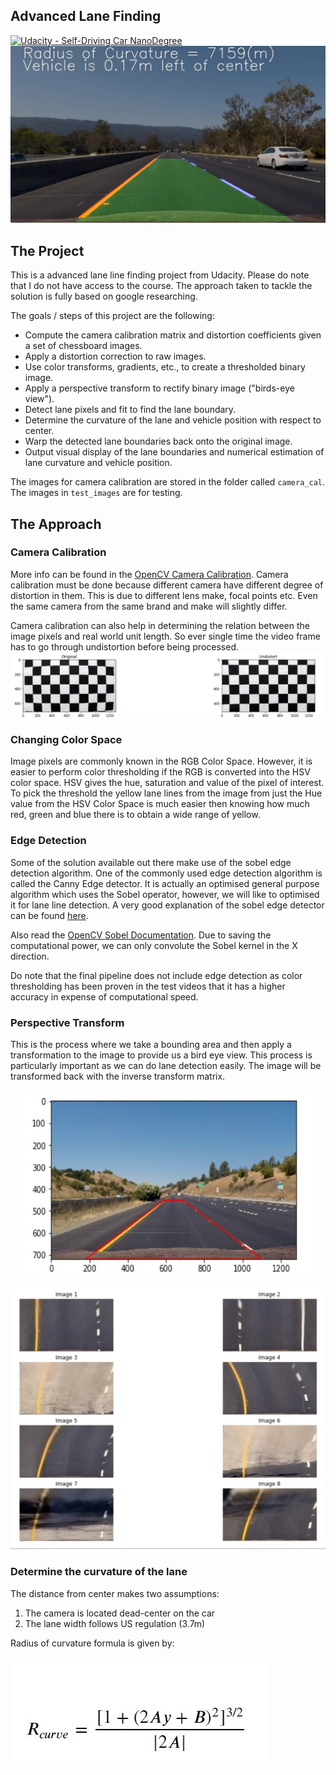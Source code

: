 ## Advanced Lane Finding
[![Udacity - Self-Driving Car NanoDegree](https://s3.amazonaws.com/udacity-sdc/github/shield-carnd.svg)](http://www.udacity.com/drive)
![Lanes Image](./examples/example_output.jpg)

The Project
---
This is a advanced lane line finding project from Udacity. Please do note that I do not have access to the course. The approach taken to tackle the solution is fully based on google researching.

The goals / steps of this project are the following:

* Compute the camera calibration matrix and distortion coefficients given a set of chessboard images.
* Apply a distortion correction to raw images.
* Use color transforms, gradients, etc., to create a thresholded binary image.
* Apply a perspective transform to rectify binary image ("birds-eye view").
* Detect lane pixels and fit to find the lane boundary.
* Determine the curvature of the lane and vehicle position with respect to center.
* Warp the detected lane boundaries back onto the original image.
* Output visual display of the lane boundaries and numerical estimation of lane curvature and vehicle position.

The images for camera calibration are stored in the folder called `camera_cal`.  The images in `test_images` are for testing.

The Approach
---

### Camera Calibration

More info can be found in the [OpenCV Camera Calibration]. Camera calibration must be done because different camera have different degree of distortion in them. This is due to different lens make, focal points etc. Even the same camera from the same brand and make will slightly differ.

Camera calibration can also help in determining the relation between the image pixels and real world unit length. So ever single time the video frame has to go through undistortion before being processed.
![Camera Calibration Image](./documentation_images/camera_cal.jpg)

### Changing Color Space
Image pixels are commonly known in the RGB Color Space. However, it is easier to perform color thresholding if the RGB is converted into the HSV color space. HSV gives the hue, saturation and value of the pixel of interest. To pick the threshold the yellow lane lines from the image from just the Hue value from the HSV Color Space is much easier then knowing how much red, green and blue there is to obtain a wide range of yellow.

### Edge Detection
Some of the solution available out there make use of the sobel edge detection algorithm.
One of the commonly used edge detection algorithm is called the Canny Edge detector. It is actually an optimised general purpose algorithm which uses the Sobel operator, however, we will like to optimised it for lane line detection. A very good explanation of the sobel edge detector can be found [here].

Also read the [OpenCV Sobel Documentation].
Due to saving the computational power, we can only convolute the Sobel kernel in the X direction.

Do note that the final pipeline does not include edge detection as color thresholding has been proven in the test videos that it has a higher accuracy in expense of computational speed.

### Perspective Transform
This is the process where we take a bounding area and then apply a transformation to the image to provide us a bird eye view. This process is particularly important as we can do lane detection easily. The image will be transformed back with the inverse transform matrix.

<p align="center">
  <img width="460" height="300" src="./documentation_images/before.jpg">
</p>

![Perspective Transformation Image](./documentation_images/perspective_transform.jpg)


### Determine the curvature of the lane
The distance from center makes two assumptions:

1. The camera is located dead-center on the car
2. The lane width follows US regulation (3.7m)

Radius of curvature formula is given by:

![formula](./documentation_images/formula.jpg)

[here]:https://www.youtube.com/watch?v=uihBwtPIBxM
[OpenCV Sobel Documentation]:https://docs.opencv.org/2.4/doc/tutorials/imgproc/imgtrans/sobel_derivatives/sobel_derivatives.html
[OpenCV Camera Calibration]:https://docs.opencv.org/2.4/doc/tutorials/calib3d/camera_calibration/camera_calibration.html
